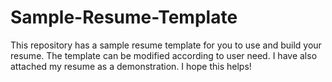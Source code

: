 # Sample-Resume-Template
This repository has a sample resume template for you to use and build your resume. The template can be modified according to user need. I have also attached my resume as a demonstration. I hope this helps! 

